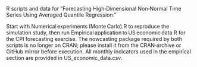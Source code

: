R scripts and data for “Forecasting High‑Dimensional Non‑Normal Time Series Using Averaged Quantile Regression.”

Start with Numerical experiments (Monte Carlo).R to reproduce the simulation study, then run Empirical application to US economic data.R for the CPI forecasting exercise.
The nowcasting package required by both scripts is no longer on CRAN; please install it from the CRAN‑archive or GitHub mirror before execution.
All monthly indicators used in the empirical section are provided in US_economic_data.csv.
